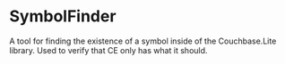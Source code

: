 # SymbolFinder
A tool for finding the existence of a symbol inside of the Couchbase.Lite library.  Used to verify that CE only has what it should.
